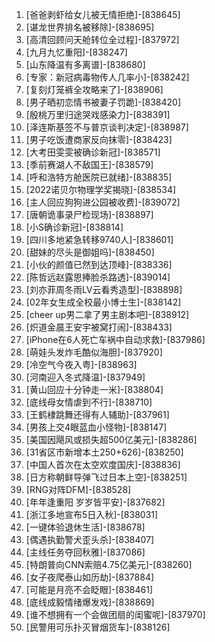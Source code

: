 
1. [爸爸剥虾给女儿被无情拒绝]-[838645]
1. [谌龙世界排名被移除]-[838695]
1. [高清回顾问天舱转位全过程]-[837972]
1. [九月九忆重阳]-[838247]
1. [山东降温有多离谱]-[838680]
1. [专家：新冠病毒物传人几率小]-[838242]
1. [复刻灯笼裤全攻略来了]-[838906]
1. [男子晒初恋情书被妻子罚跪]-[838420]
1. [殷桃万里归途哭戏感染力]-[838391]
1. [泽连斯基签不与普京谈判决定]-[838987]
1. [男子吃饭遭商家反向抹零]-[838423]
1. [大考田雯雯被确诊新冠]-[838571]
1. [季前赛湖人不敌国王]-[838579]
1. [呼和浩特方舱医院已就绪]-[838835]
1. [2022诺贝尔物理学奖揭晓]-[838534]
1. [主人回应狗狗进公园被收费]-[839072]
1. [唐朝诡事录尸检现场]-[838897]
1. [小S确诊新冠]-[838814]
1. [四川多地紧急转移9740人]-[838601]
1. [甜妹的尽头是御姐吗]-[838450]
1. [小伙的颜值已然到达顶峰]-[838336]
1. [陈哲远赵露思捧脸杀路透]-[839014]
1. [刘亦菲周冬雨LV云看秀造型]-[838898]
1. [02年女生成全校最小博士生]-[838142]
1. [cheer up男二拿了男主剧本吧]-[838912]
1. [炽道金晨王安宇被窝打闹]-[838433]
1. [iPhone在6人死亡车祸中自动求救]-[837986]
1. [萌娃头发炸毛酷似海胆]-[837920]
1. [冷空气今夜入粤]-[838963]
1. [河南迎入冬式降温]-[837949]
1. [黄山回应十分钟走一米]-[838804]
1. [底线母女情虐到不行]-[838710]
1. [王鹤棣跳舞还得有人辅助]-[837961]
1. [男孩上交4眼蓝血小怪物]-[838147]
1. [美国因飓风或损失超500亿美元]-[838286]
1. [31省区市新增本土250+626]-[838250]
1. [中国人首次在太空欢度国庆]-[838836]
1. [日方称朝鲜导弹飞过日本上空]-[838251]
1. [RNG对阵DFM]-[838528]
1. [年年逢重阳 岁岁皆平安]-[837682]
1. [浙江多地宣布5日入秋]-[838031]
1. [一键体验退休生活]-[838678]
1. [偶遇执勤警犬歪头杀]-[838407]
1. [主线任务夺回秋雅]-[837086]
1. [特朗普向CNN索赔4.75亿美元]-[838260]
1. [女子夜爬泰山如历劫]-[837884]
1. [可能是月亮不会眨眼]-[838461]
1. [底线成毅情绪爆发戏]-[838869]
1. [谁不想拥有一个会做团扇的闺蜜呢]-[837970]
1. [民警用可乐扑灭冒烟货车]-[838126]